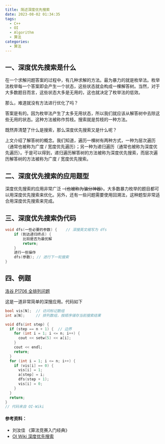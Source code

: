 ```yaml
---
title: 简述深度优先搜索
date: 2023-08-02 01:34:35
tags:
  - C++
  - OI
  - Algorithm
  - 算法
categories:
  - 算法
---
```


## 一、深度优先搜索是什么
  在一个求解问题答案的过程中，有几种求解的方法。最为暴力的就是枚举法。枚举法枚举每一个答案即会产生一个状态，这些状态就会构成一棵解答树。当然，对于大多数题目而言，这些状态大多是无用的，这也就决定了枚举法的低效。

  那么，难道就没有方法进行优化了吗？

  答案是有的。因为枚举法产生了太多无用状态，所以我们就应该从解答树中去除这些无用的状态。这种方法被称作剪枝。搜索就是剪枝的一种方法。

<!-- more -->

  既然弄清楚了什么是搜索，那么深度优先搜索又是什么呢？

  上文介绍了解答树的概念。我们知道，遍历一棵树有两种方式，一种为层次遍历（通常也被称为广度 / 宽度优先遍历）；另一种为递归遍历（通常也被称为深度优先遍历）。于是可以得到，递归遍历解答树的方法被称为深度优先搜索，而层次遍历解答树的方法被称为广度 / 宽度优先搜索。

## 二、深度优先搜索的应用题型
  深度优先搜索的应用非常广泛 ~~（也被称为骗分神器）~~。大多数暴力枚举的题目都可以用深度优先搜索来优化。另外，还有一些问题需要使用回溯法，这种题型非常适合用深度优先搜索来完成。

## 三、深度优先搜索伪代码
  ```c++
  void dfs(一些必要的参数) {    // 深搜英文缩写为 dfs
      if (到达递归终点) {
          比较是否为最优解
          return;
      }
      进行一些操作
      dfs(参数); // 进行下一轮搜索
  }
  ```

## 四、例题
  [洛谷 P1706 全排列问题](https://luogu.com.cn/problem/P1706)
  
  这是一道非常简单的深搜应用。代码如下
  ```c++
  bool vis[N];  // 访问标记数组
  int a[N];     // 排列数组，按顺序储存当前搜索结果

  void dfs(int step) {
    if (step == n + 1) {  // 边界
      for (int i = 1; i <= n; i++) {
        cout << setw(5) << a[i];
      }
      cout << endl;
      return;
    }
    for (int i = 1; i <= n; i++) {
      if (vis[i] == 0) {
        vis[i] = 1;
        a[step] = i;
        dfs(step + 1);
        vis[i] = 0;
      }
    }
    return;
  }
  // 代码来自 OI-Wiki
  ```

#### 参考资料：
 * 刘汝佳 《算法竞赛入门经典》
 * [OI Wiki 深度优先搜索](https://oi-wiki.org/search/dfs/)